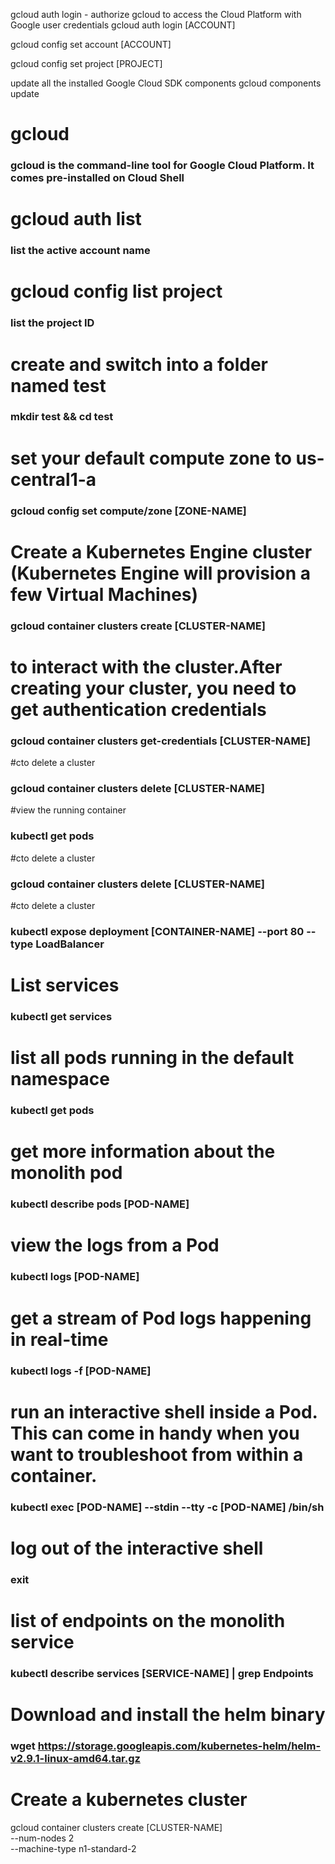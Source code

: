 gcloud auth login - authorize gcloud to access the Cloud Platform with Google user credentials
gcloud auth login [ACCOUNT]

gcloud config set account [ACCOUNT]

gcloud config set project [PROJECT]

update all the installed Google Cloud SDK components
gcloud components update

# gcloud
### gcloud is the command-line tool for Google Cloud Platform. It comes pre-installed on Cloud Shell

# gcloud auth list
### list the active account name

# gcloud config list project
### list the project ID

# create and switch into a folder named test
### mkdir test && cd test

# set your default compute zone to us-central1-a
### gcloud config set compute/zone [ZONE-NAME]

# Create a Kubernetes Engine cluster (Kubernetes Engine will provision a few Virtual Machines)
### gcloud container clusters create [CLUSTER-NAME]

# to interact with the cluster.After creating your cluster, you need to get authentication credentials
### gcloud container clusters get-credentials [CLUSTER-NAME]

#cto delete a cluster
### gcloud container clusters delete [CLUSTER-NAME]

#view the running container
### kubectl get pods

#cto delete a cluster
### gcloud container clusters delete [CLUSTER-NAME]

#cto delete a cluster
### kubectl expose deployment [CONTAINER-NAME] --port 80 --type LoadBalancer

# List services
### kubectl get services

# list all pods running in the default namespace
### kubectl get pods

# get more information about the monolith pod
### kubectl describe pods [POD-NAME]

# view the logs from a Pod
### kubectl logs [POD-NAME]

#  get a stream of Pod logs happening in real-time
### kubectl logs -f [POD-NAME]

#  run an interactive shell inside a Pod. This can come in handy when you want to troubleshoot from within a container.
### kubectl exec [POD-NAME] --stdin --tty -c [POD-NAME] /bin/sh

# log out of the interactive shell
### exit

# list of endpoints on the monolith service
### kubectl describe services [SERVICE-NAME] | grep Endpoints

# Download and install the helm binary
### wget https://storage.googleapis.com/kubernetes-helm/helm-v2.9.1-linux-amd64.tar.gz

# Create a kubernetes cluster
gcloud container clusters create [CLUSTER-NAME] \
--num-nodes 2 \
--machine-type n1-standard-2 

